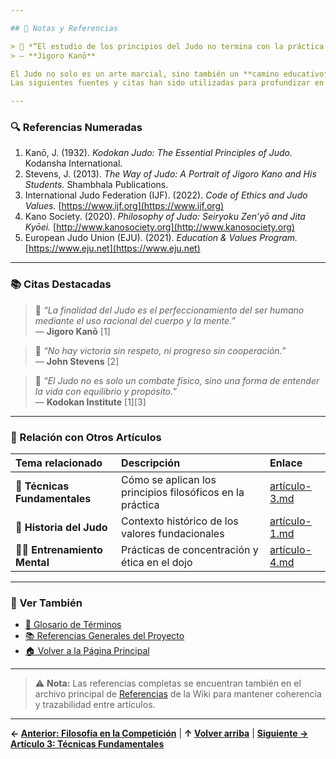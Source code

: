 ```yaml
---

## 🧾 Notas y Referencias

> 🧠 *“El estudio de los principios del Judo no termina con la práctica física, sino que continúa en la reflexión diaria.”*  
> — **Jigoro Kanō**

El Judo no solo es un arte marcial, sino también un **camino educativo** que une cuerpo, mente y espíritu.  
Las siguientes fuentes y citas han sido utilizadas para profundizar en los conceptos de **eficiencia, cooperación y desarrollo moral**, pilares fundamentales del pensamiento de Kanō.

---
```


### 🔍 Referencias Numeradas

1. Kanō, J. (1932). *Kodokan Judo: The Essential Principles of Judo.* Kodansha International.  
2. Stevens, J. (2013). *The Way of Judo: A Portrait of Jigoro Kano and His Students.* Shambhala Publications.  
3. International Judo Federation (IJF). (2022). *Code of Ethics and Judo Values.* [https://www.ijf.org](https://www.ijf.org)  
4. Kano Society. (2020). *Philosophy of Judo: Seiryoku Zen’yō and Jita Kyōei.* [http://www.kanosociety.org](http://www.kanosociety.org)  
5. European Judo Union (EJU). (2021). *Education & Values Program.* [https://www.eju.net](https://www.eju.net)

---

### 📚 Citas Destacadas

> 💬 *“La finalidad del Judo es el perfeccionamiento del ser humano mediante el uso racional del cuerpo y la mente.”*  
> — **Jigoro Kanō** [1]

> 💬 *“No hay victoria sin respeto, ni progreso sin cooperación.”*  
> — **John Stevens** [2]

> 💬 *“El Judo no es solo un combate físico, sino una forma de entender la vida con equilibrio y propósito.”*  
> — **Kodokan Institute** [1][3]

---

### 🧩 Relación con Otros Artículos

| Tema relacionado | Descripción | Enlace |
|:-----------------|:-------------|:--------|
| 🥋 **Técnicas Fundamentales** | Cómo se aplican los principios filosóficos en la práctica | [artículo-3.md](artículo-3.md) |
| 🧠 **Historia del Judo** | Contexto histórico de los valores fundacionales | [artículo-1.md](artículo-1.md) |
| 🧘‍♂️ **Entrenamiento Mental** | Prácticas de concentración y ética en el dojo | [artículo-4.md](artículo-4.md) |

---

### 📎 Ver También

- [📖 Glosario de Términos](glosario.md)  
- [📚 Referencias Generales del Proyecto](referencias.md)  
- [🏠 Volver a la Página Principal](index.md)

---

> ⚠️ **Nota:** Las referencias completas se encuentran también en el archivo principal de [Referencias](referencias.md) de la Wiki para mantener coherencia y trazabilidad entre artículos.

---

**← [Anterior: Filosofía en la Competición](filosofía-en-la-competición.md)** | **↑ [Volver arriba](notas-y-referencias2.md)** | **[Siguiente → Artículo 3: Técnicas Fundamentales](artículo-3.md)**
